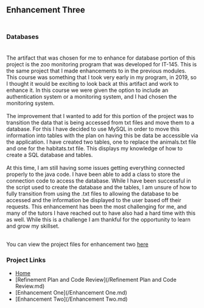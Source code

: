 ## Enhancement Three<br><br>

### Databases<br><br>
The artifact that was chosen for me to enhance for database portion of this project is the zoo monitoring program that was developed for IT-145. This is the same project that I made enhancements to in the previous modules. This course was something that I took very early in my program, in 2019, so I thought it would be exciting to look back at this artifact and work to enhance it. In this course we were given the option to include an authentication system or a monitoring system, and I had chosen the monitoring system. <br><br>
The improvement that I wanted to add for this portion of the project was to transition the data that is being accessed from txt files and move them to a database. For this I have decided to use MySQL in order to move this information into tables with the plan on having this be data be accessible via the application. I have created two tables, one to replace the animals.txt file and one for the habitats.txt file. This displays my knowledge of how to create a SQL database and tables.<br><br>
At this time, I am still having some issues getting everything connected properly to the java code. I have been able to add a class to store the connection code to access the database. While I have been successful in the script used to create the database and the tables, I am unsure of how to fully transition from using the .txt files to allowing the database to be accessed and the information be displayed to the user based off their requests. This enhancement has been the most challenging for me, and many of the tutors I have reached out to have also had a hard time with this as well. While this is a challenge I am thankful for the opportunity to learn and grow my skillset.<br><br>





You can view the project files for enhancement two [here](https://github.com/ddegouveia/Capstone/tree/gh-pages/Enhancement%20Three)

### Project Links
- [Home](/index.md)
- [Refinement Plan and Code Review](/Refinement Plan and Code Review.md)
- [Enhancement One](/Enhancement One.md)
- [Enhancement Two](/Enhancement Two.md)
